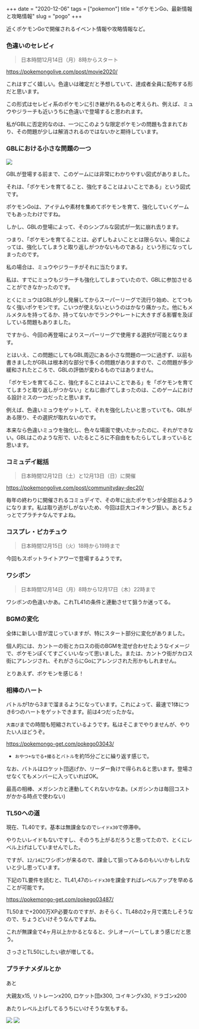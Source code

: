 +++
date = "2020-12-06"
tags = ["pokemon"]
title = "ポケモンGo、最新情報と攻略情報"
slug = "pogo"
+++

近くポケモンGoで開催されるイベント情報や攻略情報など。

### 色違いのセレビィ

> 日本時間12月14日（月）8時からスタート

https://pokemongolive.com/post/movie2020/

これはすごく嬉しい。色違いは確定だと予想していて、達成者全員に配布する形だと思います。

この形式はセレビィ系のポケモンに引き継がれるものと考えられ、例えば、ミュウやジラーチも近いうちに色違いで登場すると思われます。

私がGBLに否定的なのは、一つにこのような限定ポケモンの問題も含まれており、その問題が少しは解消されるのではないかと期待しています。

### GBLにおける小さな問題の一つ

![](https://raw.githubusercontent.com/syui/img/master/other/pokemongo_20201206_0002.jpg)

GBLが登場する前まで、このゲームには非常にわかりやすい図式がありました。

それは、「ポケモンを育てること、強化することはよいことである」という図式です。

ポケモンGoは、アイテムや素材を集めてポケモンを育て、強化していくゲームでもあったわけですね。

しかし、GBLの登場によって、そのシンプルな図式が一気に崩れ去ります。

つまり、「ポケモンを育てることは、必ずしもよいこととは限らない。場合によっては、強化してしまうと取り返しがつかないものである」という形になってしまったのです。

私の場合は、ミュウやジラーチがそれに当たります。

私は、すでにミュウもジラーチも強化してしまっていたので、GBLに参加させることができなかったのです。

とくにミュウはGBLが少し発展してからスーパーリーグで流行り始め、とてつもなく強いポケモンです。こいつが使えないというのはかなり痛かった。他にもメルメタルを持ってるか、持ってないかでランクやレートに大きすぎる影響を及ぼしている問題もありました。

ですから、今回の再登場によりスーパーリーグで使用する選択が可能となります。

とはいえ、この問題にしてもGBL周辺にある小さな問題の一つに過ぎず、以前も書きましたがGBLは根本的な部分で多くの問題がありますので、この問題が多少緩和されたところで、GBLの評価が変わるものではありません。

「ポケモンを育てること、強化することはよいことである」を「ポケモンを育ててしまうと取り返しがつかない」とねじ曲げてしまったのは、このゲームにおける設計ミスの一つだったと思います。

例えば、色違いミュウをゲットして、それを強化したいと思っていても、GBLがある限り、その選択が取れないのです。

本来なら色違いミュウを強化し、色々な場面で使いたかったのに、それができない。GBLはこのような形で、いたるところに不自由をもたらしてしまっていると思います。

### コミュデイ総括

> 日本時間12月12日（土）と12月13日（日）に開催

https://pokemongolive.com/post/communityday-dec20/

毎年の終わりに開催されるコミュデイで、その年に出たポケモンが全部出るようになります。私は取り逃がしがないため、今回は巨大コイキング狙い。あとちょっとでプラチナなんですよね。

### コスプレ・ピカチュウ

> 日本時間12月15日（火）18時から19時まで

今回もスポットライトアワーで登場するようです。

### ワシボン

> 日本時間12月14日（月）8時から12月17日（木）22時まで

ワシボンの色違いかあ。これTL41の条件と連動させて狙うか迷ってる。

### BGMの変化

全体に新しい音が混じっていますが、特にスタート部分に変化がありました。

個人的には、カントーの街とカロスの街のBGMを混ぜ合わせたようなイメージで、ポケモンぽくてすごくいいなって思いました。または、カントウ街がカロス街にアレンジされ、それがさらにGoにアレンジされた形かもしれません。

とりあえず、ポケモンを感じる！

### 相棒のハート

バトルが1から3まで溜まるようになっています。これによって、最速で1体につき6つのハートをゲットできます。前は4つだったかな。

`大喜び`までの時間も短縮されているようです。私はそこまでやりませんが、やりたい人はどうぞ。

https://pokemongo-get.com/pokego03043/

- `おやつ+なでる+撮る`と`バトル`を約15分ごとに繰り返す感じで。

なお、バトルはロケット団逃げか、リーダー負けで得られると思います。登場させなくてもメンバーに入っていればOK。

最高の相棒、メガシンカと連動してくれないかなあ。(メガシンカは毎回コストがかかる時点で使わない)

### TL50への道

現在、TL40です。基本は無課金なので`レイドx30`で停滞中。

やりたいレイドもないですし、そのうち上がるだろうと思ってたので、とくにレベル上げはしていませんでした。

ですが、`12/14`にワシボンが来るので、課金して狙ってみるのもいいかもしれないと少し思っています。

下記のTL要件を読むと、TL41,47の`レイドx30`を課金すればレベルアップを早めることが可能です。

https://pokemongo-get.com/pokego03487/

TL50まで+2000万XP必要なのですが、おそらく、TL48の2ヶ月で満たしそうなので、ちょうどいけそうなんですよね。

これが無課金で4ヶ月以上かかるとなると、少しオーバーしてしまう感じだと思う。

さっさとTL50にしたい欲が増してる。

### プラチナメダルとか

あと

大親友x15, リトレーンx200, ロケット団x300, コイキングx30, ドラゴンx200

あたりレベル上げしてるうちにいけそうな気もする。

![](https://raw.githubusercontent.com/syui/img/master/other/pokemongo_20201206_0000.jpg)
![](https://raw.githubusercontent.com/syui/img/master/other/pokemongo_20201206_0001.jpg)

